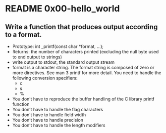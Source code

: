 <body>
<h1>README 0x00-hello_world</h1>

<h2>Write a function that produces output according to a format.</h2>
<ul>
<li>Prototype: int _printf(const char *format, ...);</li>
<li>Returns: the number of characters printed (excluding the null byte used to end output to strings)</li>
<li>write output to stdout, the standard output stream</li>
<li>format is a character string. The format string is composed of zero or more directives. See man 3 printf for more detail. You need to handle the following conversion specifiers:
	<ul>
		<li>c</li>
		<li>s</li>
		<li>%</li>
	</ul>
</li>
<li>You don’t have to reproduce the buffer handling of the C library printf function
</li>
<li>You don’t have to handle the flag characters</li>
<li>You don’t have to handle field width</li>
<li>You don’t have to handle precision</li>
<li>You don’t have to handle the length modifiers</li>
</ul>
</body>
